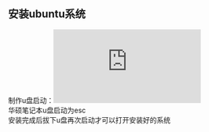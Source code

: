 ## 安装ubuntu系统
制作u盘启动：![地址](https://github.com/wangleihd/command/blob/master/install-ubuntu.md)  
华硕笔记本u盘启动为esc  
安装完成后拔下u盘再次启动才可以打开安装好的系统  


